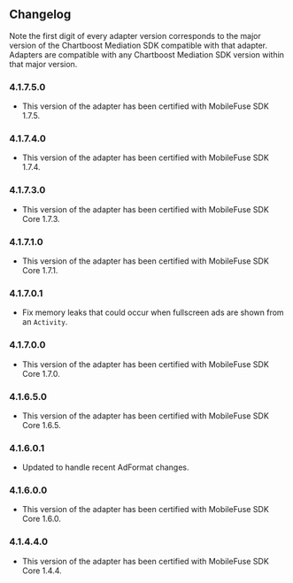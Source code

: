## Changelog

Note the first digit of every adapter version corresponds to the major version of the Chartboost Mediation SDK compatible with that adapter. 
Adapters are compatible with any Chartboost Mediation SDK version within that major version.

### 4.1.7.5.0
- This version of the adapter has been certified with MobileFuse SDK 1.7.5.

### 4.1.7.4.0
- This version of the adapter has been certified with MobileFuse SDK 1.7.4.

### 4.1.7.3.0
- This version of the adapter has been certified with MobileFuse SDK Core 1.7.3.

### 4.1.7.1.0
- This version of the adapter has been certified with MobileFuse SDK Core 1.7.1.

### 4.1.7.0.1
- Fix memory leaks that could occur when fullscreen ads are shown from an `Activity`.

### 4.1.7.0.0
- This version of the adapter has been certified with MobileFuse SDK Core 1.7.0.

### 4.1.6.5.0
- This version of the adapter has been certified with MobileFuse SDK Core 1.6.5.

### 4.1.6.0.1
- Updated to handle recent AdFormat changes.

### 4.1.6.0.0
- This version of the adapter has been certified with MobileFuse SDK Core 1.6.0.

### 4.1.4.4.0
- This version of the adapter has been certified with MobileFuse SDK Core 1.4.4.
